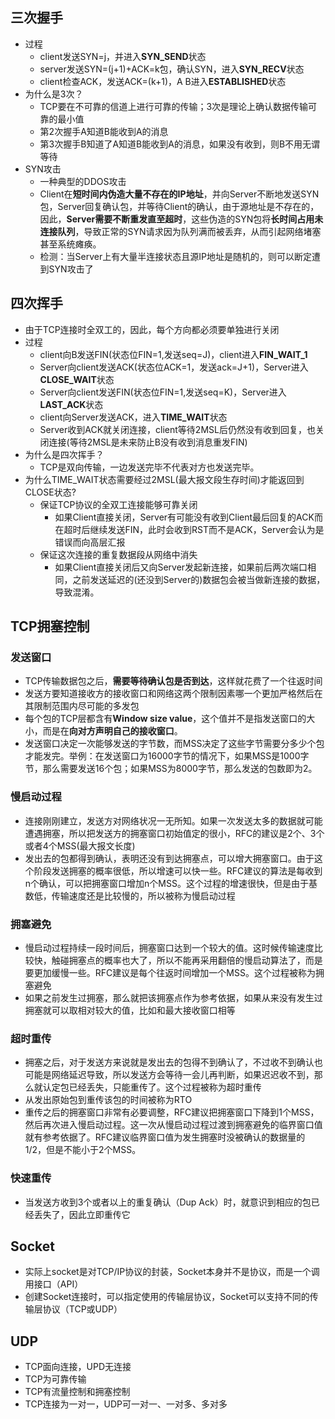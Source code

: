 ## 三次握手
- 过程
  - client发送SYN=j，并进入**SYN_SEND**状态
  - server发送SYN=(j\+1)\+ACK=k包，确认SYN，进入**SYN_RECV**状态
  - client检查ACK，发送ACK=(k\+1)，A B进入**ESTABLISHED**状态
- 为什么是3次？
  - TCP要在不可靠的信道上进行可靠的传输；3次是理论上确认数据传输可靠的最小值
  - 第2次握手A知道B能收到A的消息
  - 第3次握手B知道了A知道B能收到A的消息，如果没有收到，则B不用无谓等待
- SYN攻击
  - 一种典型的DDOS攻击
  - Client在**短时间内伪造大量不存在的IP地址**，并向Server不断地发送SYN包，Server回复确认包，并等待Client的确认，由于源地址是不存在的，因此，**Server需要不断重发直至超时**，这些伪造的SYN包将**长时间占用未连接队列**，导致正常的SYN请求因为队列满而被丢弃，从而引起网络堵塞甚至系统瘫痪。
  - 检测：当Server上有大量半连接状态且源IP地址是随机的，则可以断定遭到SYN攻击了
  
## 四次挥手
- 由于TCP连接时全双工的，因此，每个方向都必须要单独进行关闭
- 过程
  - client向B发送FIN(状态位FIN=1,发送seq=J)，client进入**FIN_WAIT_1**
  - Server向client发送ACK(状态位ACK=1，发送ack=J+1)，Server进入**CLOSE_WAIT**状态
  - Server向client发送FIN(状态位FIN=1,发送seq=K)，Server进入**LAST_ACK**状态
  - client向Server发送ACK，进入**TIME_WAIT**状态
  - Server收到ACK就关闭连接，client等待2MSL后仍然没有收到回复，也关闭连接(等待2MSL是未来防止B没有收到消息重发FIN)
- 为什么是四次挥手？
  - TCP是双向传输，一边发送完毕不代表对方也发送完毕。
- 为什么TIME_WAIT状态需要经过2MSL(最大报文段生存时间)才能返回到CLOSE状态?
  - 保证TCP协议的全双工连接能够可靠关闭
    - 如果Client直接关闭，Server有可能没有收到Client最后回复的ACK而在超时后继续发送FIN，此时会收到RST而不是ACK，Server会认为是错误而向高层汇报
  - 保证这次连接的重复数据段从网络中消失
    - 如果Client直接关闭后又向Server发起新连接，如果前后两次端口相同，之前发送延迟的(还没到Server的)数据包会被当做新连接的数据，导致混淆。
  
## TCP拥塞控制
### 发送窗口
- TCP传输数据包之后，**需要等待确认包是否到达**，这样就花费了一个往返时间
- 发送方要知道接收方的接收窗口和网络这两个限制因素哪一个更加严格然后在其限制范围内尽可能的多发包
- 每个包的TCP层都含有**Window size value**，这个值并不是指发送窗口的大小，而是在**向对方声明自己的接收窗口**。
- 发送窗口决定一次能够发送的字节数，而MSS决定了这些字节需要分多少个包才能发完。举例：在发送窗口为16000字节的情况下，如果MSS是1000字节，那么需要发送16个包；如果MSS为8000字节，那么发送的包数即为2。
### 慢启动过程
- 连接刚刚建立，发送方对网络状况一无所知。如果一次发送太多的数据就可能遭遇拥塞，所以把发送方的拥塞窗口初始值定的很小，RFC的建议是2个、3个或者4个MSS(最大报文长度)
- 发出去的包都得到确认，表明还没有到达拥塞点，可以增大拥塞窗口。由于这个阶段发送拥塞的概率很低，所以增速可以快一些。RFC建议的算法是每收到n个确认，可以把拥塞窗口增加n个MSS。这个过程的增速很快，但是由于基数低，传输速度还是比较慢的，所以被称为慢启动过程
### 拥塞避免
- 慢启动过程持续一段时间后，拥塞窗口达到一个较大的值。这时候传输速度比较快，触碰拥塞点的概率也大了，所以不能再采用翻倍的慢启动算法了，而是要更加缓慢一些。RFC建议是每个往返时间增加一个MSS。这个过程被称为拥塞避免
- 如果之前发生过拥塞，那么就把该拥塞点作为参考依据，如果从来没有发生过拥塞就可以取相对较大的值，比如和最大接收窗口相等
### 超时重传
- 拥塞之后，对于发送方来说就是发出去的包得不到确认了，不过收不到确认也可能是网络延迟导致，所以发送方会等待一会儿再判断，如果迟迟收不到，那么就认定包已经丢失，只能重传了。这个过程被称为超时重传
- 从发出原始包到重传该包的时间被称为RTO
- 重传之后的拥塞窗口非常有必要调整，RFC建议把拥塞窗口下降到1个MSS，然后再次进入慢启动过程。这一次从慢启动过程过渡到拥塞避免的临界窗口值就有参考依据了。RFC建议临界窗口值为发生拥塞时没被确认的数据量的1/2，但是不能小于2个MSS。
### 快速重传
- 当发送方收到3个或者以上的重复确认（Dup Ack）时，就意识到相应的包已经丢失了，因此立即重传它
  
## Socket
  - 实际上socket是对TCP/IP协议的封装，Socket本身并不是协议，而是一个调用接口（API）
  - 创建Socket连接时，可以指定使用的传输层协议，Socket可以支持不同的传输层协议（TCP或UDP）

## UDP
- TCP面向连接，UPD无连接
- TCP为可靠传输
- TCP有流量控制和拥塞控制
- TCP连接为一对一，UDP可一对一、一对多、多对多
